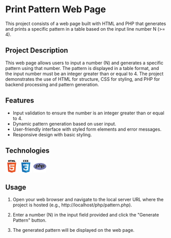 # Print Pattern Web Page

This project consists of a web page built with HTML and PHP that generates and prints a specific pattern in a table based on the input line number N (>= 4). 



## Project Description

This web page allows users to input a number (N) and generates a specific pattern using that number. The pattern is displayed in a table format, and the input number must be an integer greater than or equal to 4. The project demonstrates the use of HTML for structure, CSS for styling, and PHP for backend processing and pattern generation.

## Features

- Input validation to ensure the number is an integer greater than or equal to 4.
- Dynamic pattern generation based on user input.
- User-friendly interface with styled form elements and error messages.
- Responsive design with basic styling.

## Technologies
<p align="left">
    <img src="https://raw.githubusercontent.com/devicons/devicon/master/icons/html5/html5-original-wordmark.svg" alt="html5" width="40" height="40"/>
    <img src="https://raw.githubusercontent.com/devicons/devicon/master/icons/css3/css3-original-wordmark.svg" alt="css3" width="40" height="40"/>
<img src="https://raw.githubusercontent.com/devicons/devicon/master/icons/php/php-original.svg" alt="php" width="40" height="40"/> 
</p>

## Usage

1. Open your web browser and navigate to the local server URL where the project is hosted (e.g., http://localhost/php/pattern.php).

2. Enter a number (N) in the input field provided and click the "Generate Pattern" button.

3. The generated pattern will be displayed on the web page.

